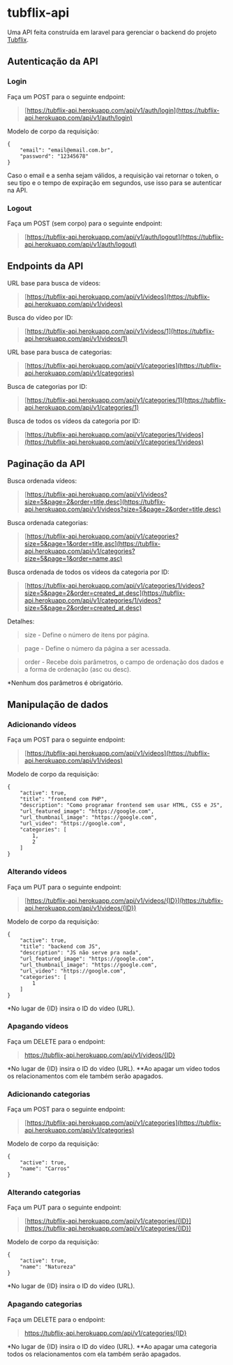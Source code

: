 # tubflix-api

Uma API feita construída em laravel para gerenciar o backend do projeto [Tubflix](https://tubflix.netlify.app/).

## Autenticação da API

### Login

Faça um POST para o seguinte endpoint:
>[https://tubflix-api.herokuapp.com/api/v1/auth/login](https://tubflix-api.herokuapp.com/api/v1/auth/login)

Modelo de corpo da requisição:
```
{
	"email": "email@email.com.br",
	"password": "12345678"
}
```

Caso o email e a senha sejam válidos, a requisição vai retornar o token, o seu tipo e o tempo de expiração em segundos, use isso para se autenticar na API.

### Logout

Faça um POST (sem corpo) para o seguinte endpoint:
>[https://tubflix-api.herokuapp.com/api/v1/auth/logout](https://tubflix-api.herokuapp.com/api/v1/auth/logout)

## Endpoints da API

URL base para busca de vídeos:
>[https://tubflix-api.herokuapp.com/api/v1/videos](https://tubflix-api.herokuapp.com/api/v1/videos)

Busca do vídeo por ID:
>[https://tubflix-api.herokuapp.com/api/v1/videos/1](https://tubflix-api.herokuapp.com/api/v1/videos/1)

URL base para busca de categorias:
>[https://tubflix-api.herokuapp.com/api/v1/categories](https://tubflix-api.herokuapp.com/api/v1/categories)

Busca de categorias por ID:
>[https://tubflix-api.herokuapp.com/api/v1/categories/1](https://tubflix-api.herokuapp.com/api/v1/categories/1)

Busca de todos os vídeos da categoria por ID:
>[https://tubflix-api.herokuapp.com/api/v1/categories/1/videos](https://tubflix-api.herokuapp.com/api/v1/categories/1/videos)

## Paginação da API

Busca ordenada vídeos:
>[https://tubflix-api.herokuapp.com/api/v1/videos?size=5&page=2&order=title,desc](https://tubflix-api.herokuapp.com/api/v1/videos?size=5&page=2&order=title,desc)

Busca ordenada categorias:
>[https://tubflix-api.herokuapp.com/api/v1/categories?size=5&page=1&order=title,asc](https://tubflix-api.herokuapp.com/api/v1/categories?size=5&page=1&order=name,asc)

Busca ordenada de todos os vídeos da categoria por ID:
>[https://tubflix-api.herokuapp.com/api/v1/categories/1/videos?size=5&page=2&order=created_at,desc](https://tubflix-api.herokuapp.com/api/v1/categories/1/videos?size=5&page=2&order=created_at,desc)

Detalhes:
>size - Define o número de itens por página.

>page - Define o número da página a ser acessada.

>order - Recebe dois parâmetros, o campo de ordenação dos dados e a forma de ordenação (asc ou desc).

*Nenhum dos parâmetros é obrigatório.

## Manipulação de dados

### Adicionando vídeos

Faça um POST para o seguinte endpoint:
>[https://tubflix-api.herokuapp.com/api/v1/videos](https://tubflix-api.herokuapp.com/api/v1/videos)

Modelo de corpo da requisição:
```
{
	"active": true,
	"title": "frontend com PHP",
	"description": "Como programar frontend sem usar HTML, CSS e JS",
	"url_featured_image": "https://google.com",
	"url_thumbnail_image": "https://google.com",
	"url_video": "https://google.com",
	"categories": [
		1,
		2
	]
}
```

### Alterando vídeos

Faça um PUT para o seguinte endpoint:
>[https://tubflix-api.herokuapp.com/api/v1/videos/{ID}](https://tubflix-api.herokuapp.com/api/v1/videos/{ID})

Modelo de corpo da requisição:
```
{
    "active": true,
	"title": "backend com JS",
	"description": "JS não serve pra nada",
	"url_featured_image": "https://google.com",
	"url_thumbnail_image": "https://google.com",
	"url_video": "https://google.com",
	"categories": [
		1
	]
}
```

*No lugar de {ID} insira o ID do vídeo (URL).

### Apagando vídeos

Faça um DELETE para o endpoint:
>https://tubflix-api.herokuapp.com/api/v1/videos/{ID}

*No lugar de {ID} insira o ID do vídeo (URL).
**Ao apagar um vídeo todos os relacionamentos com ele também serão apagados.

### Adicionando categorias

Faça um POST para o seguinte endpoint:
>[https://tubflix-api.herokuapp.com/api/v1/categories](https://tubflix-api.herokuapp.com/api/v1/categories)

Modelo de corpo da requisição:
```
{
	"active": true,
	"name": "Carros"
}
```

### Alterando categorias

Faça um PUT para o seguinte endpoint:
>[https://tubflix-api.herokuapp.com/api/v1/categories/{ID}](https://tubflix-api.herokuapp.com/api/v1/categories/{ID})

Modelo de corpo da requisição:
```
{
	"active": true,
	"name": "Natureza"
}
```

*No lugar de {ID} insira o ID do vídeo (URL).

### Apagando categorias

Faça um DELETE para o endpoint:
>https://tubflix-api.herokuapp.com/api/v1/categories/{ID}

*No lugar de {ID} insira o ID do vídeo (URL).
**Ao apagar uma categoria todos os relacionamentos com ela também serão apagados.
